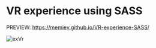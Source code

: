 
# VR experience using SASS
 
PREVIEW: https://memiev.github.io/VR-experience-SASS/

![exVr](https://user-images.githubusercontent.com/60774707/118361174-c468fe80-b592-11eb-8c53-31c24be33b72.jpg)

